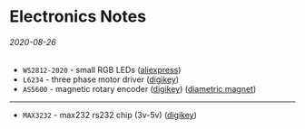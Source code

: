 Electronics Notes
===

###### 2020-08-26

* `WS2812-2020` - small RGB LEDs ([aliexpress](https://www.aliexpress.com/item/32876864437.html))
* `L6234` - three phase motor driver ([digikey](https://www.digikey.com/product-detail/en/stmicroelectronics/L6234PD013TR/497-5352-1-ND/1154483))
* `AS5600` - magnetic rotary encoder ([digikey](https://www.digikey.com/product-detail/en/ams/AS5600-ASOT/AS5600-ASOTCT-ND/7793265)) ([diametric magnet](https://amfmagnets.com/neodymium-disc-6mm-x-2-5mm-n35-diametrically-magnetised.html))

---

* `MAX3232` - max232 rs232 chip (3v-5v) ([digikey](https://www.digikey.com/product-detail/en/texas-instruments/MAX3232ECDR/296-19851-1-ND/1120592))

